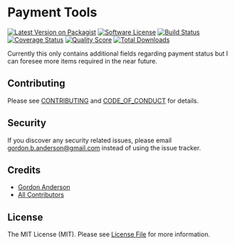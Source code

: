 # Payment Tools

[![Latest Version on Packagist][ico-version]][link-packagist]
[![Software License][ico-license]](LICENSE.md)
[![Build Status][ico-travis]][link-travis]
[![Coverage Status][ico-scrutinizer]][link-scrutinizer]
[![Quality Score][ico-code-quality]][link-code-quality]
[![Total Downloads][ico-downloads]][link-downloads]


Currently this only contains additional fields regarding payment status but I can foresee
more items required in the near future.


## Contributing

Please see [CONTRIBUTING](CONTRIBUTING.md) and [CODE_OF_CONDUCT](CODE_OF_CONDUCT.md) for details.

## Security

If you discover any security related issues, please email gordon.b.anderson@gmail.com instead of using the issue tracker.

## Credits

- [Gordon Anderson][link-author]
- [All Contributors][link-contributors]

## License

The MIT License (MIT). Please see [License File](LICENSE.md) for more information.

[ico-version]: https://img.shields.io/packagist/v/suilven/paymentools.svg?style=flat-square
[ico-license]: https://img.shields.io/badge/license-MIT-brightgreen.svg?style=flat-square
[ico-travis]: https://img.shields.io/travis/suilven/paymentools/master.svg?style=flat-square
[ico-scrutinizer]: https://img.shields.io/scrutinizer/coverage/g/suilven/paymentools.svg?style=flat-square
[ico-code-quality]: https://img.shields.io/scrutinizer/g/suilven/paymentools.svg?style=flat-square
[ico-downloads]: https://img.shields.io/packagist/dt/suilven/paymentools.svg?style=flat-square

[link-packagist]: https://packagist.org/packages/suilven/paymentools
[link-travis]: https://travis-ci.org/suilven/paymentools
[link-scrutinizer]: https://scrutinizer-ci.com/g/suilven/paymentools/code-structure
[link-code-quality]: https://scrutinizer-ci.com/g/suilven/paymentools
[link-downloads]: https://packagist.org/packages/suilven/paymentools
[link-author]: https://github.com/gordonbanderson
[link-contributors]: ../../contributors
